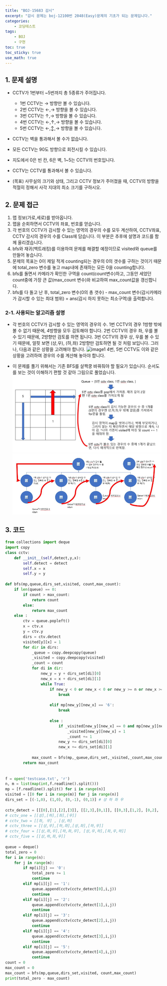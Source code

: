```yaml
---
title: "BOJ-15683 감시"
excerpt: "감시 문제는 boj-12100번 2048(Easy)문제의 기초가 되는 문제입니다."
categories:
    - 코딩테스트
tags:
    - BOJ
    - 구현
toc: true
toc_sticky: true
use_math: true
---
```


## 1. 문제 설명<br/>
* CCTV가 1번부터 ~5번까지 총 5종류가 주어집니다.
    * 1번 CCTV는 → 방향만 볼 수 있습니다.
    * 2번 CCTV는 ←,→ 방향을 볼 수 있습니다.
    * 3번 CCTV는 ↑,→ 방향을 볼 수 있습니다.
    * 4번 CCTV는 ←,↑,→ 방향을 볼 수 있습니다.
    * 5번 CCTV는 ←,↕,→ 방향을 볼 수 있습니다.

* CCTV는 벽을 통과해서 볼 수가 없습니다.

* 모든 CCTV는 90도 방향으로 회전시킬 수 있습니다.

* 지도에서 0은 빈 칸, 6은 벽, 1~5는 CCTV의 번호입니다.

* CCTV는 CCTV를 통과해서 볼 수 있습니다.

* (목표) 사무실의 크기와 상태, 그리고 CCTV 정보가 주어졌을 때, CCTV의 방향을 적절히 정해서 사각 지대의 최소 크기를 구하시오.

## 2. 문제 접근<br/>

1. 맵 정보(가로,세로)를 받아옵니다.
2. 맵을 순회하면서 CCTV의 좌표, 번호를 얻습니다.
3. 각 번호의 CCTV가 감시할 수 있는 영역의 경우의 수를 모두 계산하여, CCTV좌표, CCTV 감시의 경우의 수를 Class에 담습니다. 이 부분은 추후에 설명과 코드를 함께 올리겠습니다.
4. bfs와 재귀(백트래킹)를 이용하여 문제를 해결할 예정이므로 visited와 queue를 만들어 놓습니다.
5. 문제의 목표는 0이 제일 적게 counting되는 경우의 0의 갯수를 구하는 것이기 때문에 total_zero 변수를 놓고 map내에 존재하는 모든 0을 counting합니다.
6. bfs를 돌면서 카메라가 확인한 구역을 count(count변수)하고, 그동안 세었던 count중에 가장 큰 값(max_count 변수)와 비교하여 max_count값을 갱신합니다.
7. bfs를 다 돌고 난 후, total_zero 변수(0의 총 갯수) - max_count 변수(감시카메라가 감시할 수 있는 최대 범위) = ans(감시 하지 못하는 최소구역)을 출력합니다.

### 2-1. 사용되는 알고리즘 설명
* 각 번호의 CCTV가 감시할 수 있는 영역의 경우의 수.
1번 CCTV의 경우 1방향 밖에 볼 수 없기 때문에, 4방향을 모두 검토해야 합니다.
2번 CCTV의 경우 좌, 우를 볼 수 있기 때문에, 2방향만 검토를 하면 됩니다.
3번 CCTV의 경우 상, 우를 볼 수 있기 때문에, 얼핏 보면 (상,우), (하,좌) 2방향만 검토하면 될 것 처럼 보입니다. 그러나, 다음과 같은 상황을 고려해야 합니다. ![image1](/assets/images/boj15683_0.jpg)
4번, 5번 CCTV도 이와 같은 상황을 고려하여 경우의 수를 계산해 놓아야 합니다.

* 이 문제를 풀기 위해서는 기존 BFS를 살짝쿵 바꿔줘야 할 필요가 있습니다.
순서도를 보는 것이 이해하기 편할 것 같아 그림으로 풀었습니다.
![image2](/assets/images/boj_15683/boj15683_1.jpg)
![image3](/assets/images/boj_15683/boj15683_2.jpg)

## 3. 코드
```python
from collections import deque
import copy
class cctv:
    def __init__(self,detect,y,x):
        self.detect = detect
        self.x = x
        self.y = y

def bfs(mp,queue,dirs_set,visited, count,max_count):
    if len(queue) == 0:
        if count > max_count:
            return count
        else:
            return max_count
    else :
        ctv = queue.popleft()
        x = ctv.x
        y = ctv.y
        dirs = ctv.detect
        visited[y][x] = 1
        for dir in dirs:
            _queue = copy.deepcopy(queue)
            _visited = copy.deepcopy(visited)
            _count = count
            for di in dir:
                new_y = y + dirs_set[di][0]
                new_x = x + dirs_set[di][1]
                while True:
                    if new_y < 0 or new_x < 0 or new_y >= n or new_x >= m:
                        break

                    elif mp[new_y][new_x] == '6':
                        break

                    else :
                        if _visited[new_y][new_x] == 0 and mp[new_y][new_x] == '0':
                            _visited[new_y][new_x] = 1
                            _count += 1
                        new_y += dirs_set[di][0]
                        new_x += dirs_set[di][1]

            max_count = bfs(mp,_queue,dirs_set,_visited,_count,max_count)
        return max_count


f = open('testcase.txt', 'r')
n, m = list(map(int,f.readline().split()))
mp = [f.readline().split() for i in range(n)]
visited = [[0 for i in range(m)] for j in range(n)]
dirs_set = [(-1,0), (1,0), (0,-1), (0,1)] # 상 하 좌 우

cctv_detect = [[[0],[1],[2],[3]], [[2,3],[0,1]], [[0,3],[1,2], [0,2], [1,3]], [[0,2,3],[1,2,3],[0,3,1],[2,0,1]] , [[0,1,2,3]]]
# cctv_one = [[상],[하],[좌],[우]]
# cctv_two = [[좌, 우] , [상,하]
# cctv_three = [[상,우],[하,좌],[상,좌],[하,우]]
# cctv_four = [[상,좌,우],[하,좌,우], [상,우,하],[좌,우,하]]
# cctv_five = [[상,하,좌,우]]

queue = deque()
total_zero = 0
for i in range(n):
    for j in range(m):
        if mp[i][j] == '0':
            total_zero += 1
            continue
        elif mp[i][j] == '1':
            queue.append(cctv(cctv_detect[0],i,j))
            continue
        elif mp[i][j] == '2':
            queue.append(cctv(cctv_detect[1],i,j))
            continue
        elif mp[i][j] == '3':
            queue.append(cctv(cctv_detect[2],i,j))
            continue
        elif mp[i][j] == '4':
            queue.append(cctv(cctv_detect[3],i,j))
            continue
        elif mp[i][j] == '5':
            queue.append(cctv(cctv_detect[4],i,j))
            continue
count = 0
max_count = 0
max_count = bfs(mp,queue,dirs_set,visited, count,max_count)
print(total_zero - max_count)
```